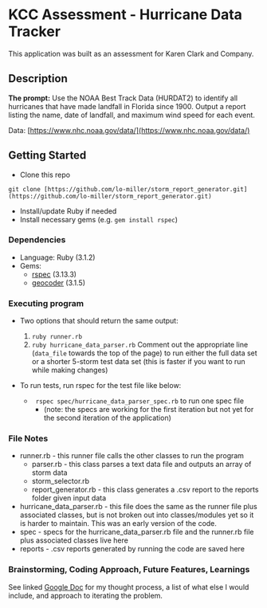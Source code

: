 # KCC Assessment - Hurricane Data Tracker

This application was built as an assessment for Karen Clark and Company. 

## Description
**The prompt:** Use the NOAA Best Track Data (HURDAT2) to identify all hurricanes that have made landfall in Florida since 1900.  Output a report listing the name, date of landfall, and maximum wind speed for each event.  

Data: [https://www.nhc.noaa.gov/data/](https://www.nhc.noaa.gov/data/)

## Getting Started

- Clone this repo 
```
git clone [https://github.com/lo-miller/storm_report_generator.git](https://github.com/lo-miller/storm_report_generator.git)
```
- Install/update Ruby if needed 
- Install necessary gems (e.g. `gem install rspec`)

### Dependencies

* Language: Ruby (3.1.2) 
* Gems: 
  * [rspec](https://rubygems.org/gems/rspec) (3.13.3)
  * [geocoder](https://github.com/alexreisner/geocoder) (3.1.5)

### Executing program

* Two options that should return the same output:
  1. `ruby runner.rb` 
  2. `ruby hurricane_data_parser.rb` 
  Comment out the appropriate line (`data_file` towards the top of the page) to run either the full data set or a shorter 5-storm test data set (this is faster if you want to run while making changes)
    
* To run tests, run rspec for the test file like below:
  * ` rspec spec/hurricane_data_parser_spec.rb` to run one spec file
    * (note: the specs are working for the first iteration but not yet for the second iteration of the application)



### File Notes
* runner.rb - this runner file calls the other classes to run the program
  * parser.rb - this class parses a text data file and outputs an array of storm data
  * storm_selector.rb
  * report_generator.rb - this class generates a .csv report to the reports folder given input data
* hurricane_data_parser.rb - this file does the same as the runner file plus associated classes, but is not broken out into classes/modules yet so it is harder to maintain. This was an early version of the code.
* spec - specs for the hurricane_data_parser.rb file and the runner.rb file plus associated classes live here
* reports - .csv reports generated by running the code are saved here

### Brainstorming, Coding Approach, Future Features, Learnings

See linked [Google Doc](https://docs.google.com/document/d/1eDzHgeGEOT4QLX7qzFmrtHpjiI5IqYe_6UhxfWsewCY/edit?tab=t.0) for my thought process, a list of what else I would include, and approach to iterating the problem.